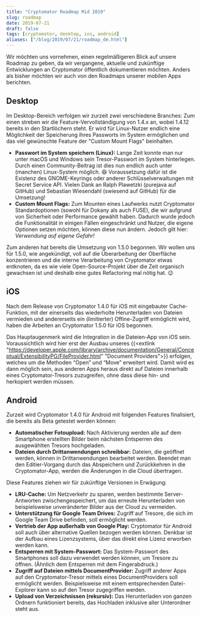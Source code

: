 ```yaml
---
title: "Cryptomator Roadmap Mid 2019"
slug: roadmap
date: 2019-07-21
draft: false
tags: [cryptomator, desktop, ios, android]
aliases: ["/blog/2019/07/21/roadmap_de.html"]
---
```

Wir möchten uns vornehmen, einen regelmäßigeren Blick auf unsere Roadmap zu geben, da wir vergangene, aktuelle und zukünftige Entwicklungen an Cryptomator öffentlich dokumentieren möchten. Anders als bisher möchten wir auch von den Roadmaps unserer mobilen Apps berichten.

## Desktop
Im Desktop-Bereich verfolgen wir zurzeit zwei verschiedene Branches: Zum einen streben wir die Feature-Vervollständigung von 1.4.x an, wobei 1.4.12 bereits in den Startlöchern steht. Er wird für Linux-Nutzer endlich eine Möglichkeit der Speicherung ihres Passworts im System ermöglichen und das viel gewünschte Feature der "Custom Mount Flags" beinhalten.

- **Passwort im System speichern (Linux):** Lange Zeit konnte man nur unter macOS und Windows sein Tresor-Passwort im System hinterlegen. Durch einen Community-Beitrag ist dies nun endlich auch unter (manchen) Linux-System möglich. :smile: Voraussetzung dafür ist die Existenz des GNOME-Keyrings oder anderer Schlüsselverwaltungen mit Secret Service API. Vielen Dank an Ralph Plawetzki (purejava auf GitHub) und Sebastian Wiesendahl (swiesend auf GitHub) für die Umsetzung!
- **Custom Mount Flags:** Zum Mounten eines Laufwerks nutzt Cryptomator Standardoptionen (sowohl für Dokany als auch FUSE), die wir aufgrund von Sicherheit oder Performance gewählt haben. Dadurch wurde jedoch die Funktionalität in einigen Fällen eingeschränkt und Nutzer, die eigene Optionen setzen möchten, können diese nun ändern. Jedoch gilt hier: _Verwendung auf eigene Gefahr!_

Zum anderen hat bereits die Umsetzung von 1.5.0 begonnen. Wir wollen uns für 1.5.0, wie angekündigt, voll auf die Überarbeitung der Oberfläche konzentrieren und die interne Verarbeitung von Cryptomator etwas entknoten, da es wie viele Open-Source-Projekt über die Zeit organisch gewachsen ist und deshalb eine gutes Refactoring mal nötig hat. :wink:

## iOS
Nach dem Release von Cryptomator 1.4.0 für iOS mit eingebauter Cache-Funktion, mit der einerseits das wiederholte Herunterladen von Dateien vermieden und andererseits ein (limitierter) Offine-Zugriff ermöglicht wird, haben die Arbeiten an Cryptomator 1.5.0 für iOS begonnen.

Das Hauptaugenmerk wird die Integration in die Dateien-App von iOS sein. Voraussichtlich wird hier erst der Ausbau unseres {{<extlink "https://developer.apple.com/library/archive/documentation/General/Conceptual/ExtensibilityPG/FileProvider.html" "Document Providers">}} erfolgen, welches um die Methoden “Open” und “Move” erweitert wird. Damit wird es dann möglich sein, aus anderen Apps heraus direkt auf Dateien innerhalb eines Cryptomator-Tresors zuzugreifen, ohne dass diese hin- und herkopiert werden müssen.

## Android
Zurzeit wird Cryptomator 1.4.0 für Android mit folgenden Features finalisiert, die bereits als Beta getestet werden können:

- **Automatischer Fotoupload:** Nach Aktivierung werden alle auf dem Smartphone erstellten Bilder beim nächsten Entsperren des ausgewählten Tresors hochgeladen.
- **Dateien durch Drittanwendungen schreibbar:** Dateien, die geöffnet werden, können in Drittanwendungen bearbeitet werden. Beendet man den Editier-Vorgang durch das Abspeichern und Zurückkehren in die Cryptomator-App, werden die Änderungen in die Cloud übertragen.

Diese Features ziehen wir für zukünftige Versionen in Erwägung:

- **LRU-Cache:** Um Netzverkehr zu sparen, werden bestimmte Server-Antworten zwischengespeichert, um das erneute Herunterladen von beispielsweise unveränderter Bilder aus der Cloud zu vermeiden.
- **Unterstützung für Google Team Drives:** Zugriff auf Tresore, die sich im Google Team Drive befinden, soll ermöglicht werden.
- **Vertrieb der App außerhalb von Google Play:** Cryptomator für Android soll auch über alternative Quellen bezogen werden können. Denkbar ist der Aufbau eines Lizenzsystems, über das direkt eine Lizenz erworben werden kann.
- **Entsperren mit System-Passwort:** Das System-Passwort des Smartphones soll dazu verwendet werden können, um Tresore zu öffnen. (Ähnlich dem Entsperren mit dem Fingerabdruck.)
- **Zugriff auf Dateien mittels DocumentProvider:** Zugriff anderer Apps auf den Cryptomator-Tresor mittels eines DocumentProviders soll ermöglicht werden. Beispielsweise mit einem entsprechenden Datei-Explorer kann so auf den Tresor zugegriffen werden.
- **Upload von Verzeichnissen (rekursiv):** Das Herunterladen von ganzen Ordnern funktioniert bereits, das Hochladen inklusive aller Unterordner steht aus.
